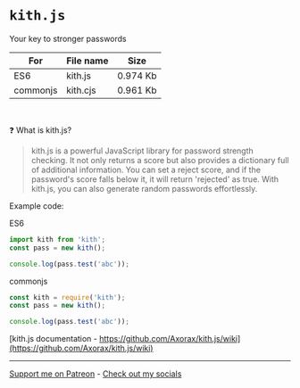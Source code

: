 # `kith.js`
Your key to stronger passwords

| For      | File name  | Size     |
| -------- | ---------- | -------- |
| ES6      | kith.js    | 0.974 Kb |
| commonjs | kith.cjs   | 0.961 Kb |

<br>

❓ What is kith.js?
> kith.js is a powerful JavaScript library for password strength checking. It not only returns a score but also provides a dictionary full of additional information. You can set a reject score, and if the password's score falls below it, it will return 'rejected' as true. With kith.js, you can also generate random passwords effortlessly.

Example code:

ES6

```js
import kith from 'kith';
const pass = new kith();

console.log(pass.test('abc'));
```

commonjs

```js
const kith = require('kith');
const pass = new kith();

console.log(pass.test('abc'));
```

[kith.js documentation - https://github.com/Axorax/kith.js/wiki](https://github.com/Axorax/kith.js/wiki)

---

[Support me on Patreon](https://www.patreon.com/axorax) - 
[Check out my socials](https://github.com/axorax/socials)
